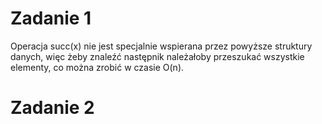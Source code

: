 # Zadanie 1

Operacja succ(x) nie jest specjalnie wspierana przez powyższe struktury danych, więc żeby znaleźć następnik należałoby przeszukać wszystkie elementy, co można zrobić w czasie O(n).

# Zadanie 2
